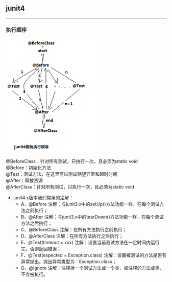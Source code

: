 ## junit4
-----
### 执行顺序

![执行顺序](https://github.com/brentforgithub/notebook/blob/master/image/junit4-1.png)


@BeforeClass：针对所有测试，只执行一次，且必须为static void  
@Before：初始化方法  
@Test：测试方法，在这里可以测试期望异常和超时时间  
@After：释放资源  
@AfterClass：针对所有测试，只执行一次，且必须为static void  

- junit4.x版本我们常用的注解：  
    - A、@Before 注解：与junit3.x中的setUp()方法功能一样，在每个测试方法之前执行；  
    - B、@After 注解：与junit3.x中的tearDown()方法功能一样，在每个测试方法之后执行；  
    - C、@BeforeClass 注解：在所有方法执行之前执行；  
    - D、@AfterClass 注解：在所有方法执行之后执行；  
    - E、@Test(timeout = xxx) 注解：设置当前测试方法在一定时间内运行完，否则返回错误；  
    - F、@Test(expected = Exception.class) 注解：设置被测试的方法是否有异常抛出。抛出异常类型为：Exception.class；  
    - G、@Ignore 注解：注释掉一个测试方法或一个类，被注释的方法或类，不会被执行。  